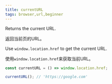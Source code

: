 ```yaml
---
title: currentURL
tags: browser,url,beginner
---
```


Returns the current URL.

返回当前页的URL。

Use `window.location.href` to get the current URL.

使用`window.location.href`来获取当前URL。

```js
const currentURL = () => window.location.href;
```

```js
currentURL(); // 'https://google.com'
```
